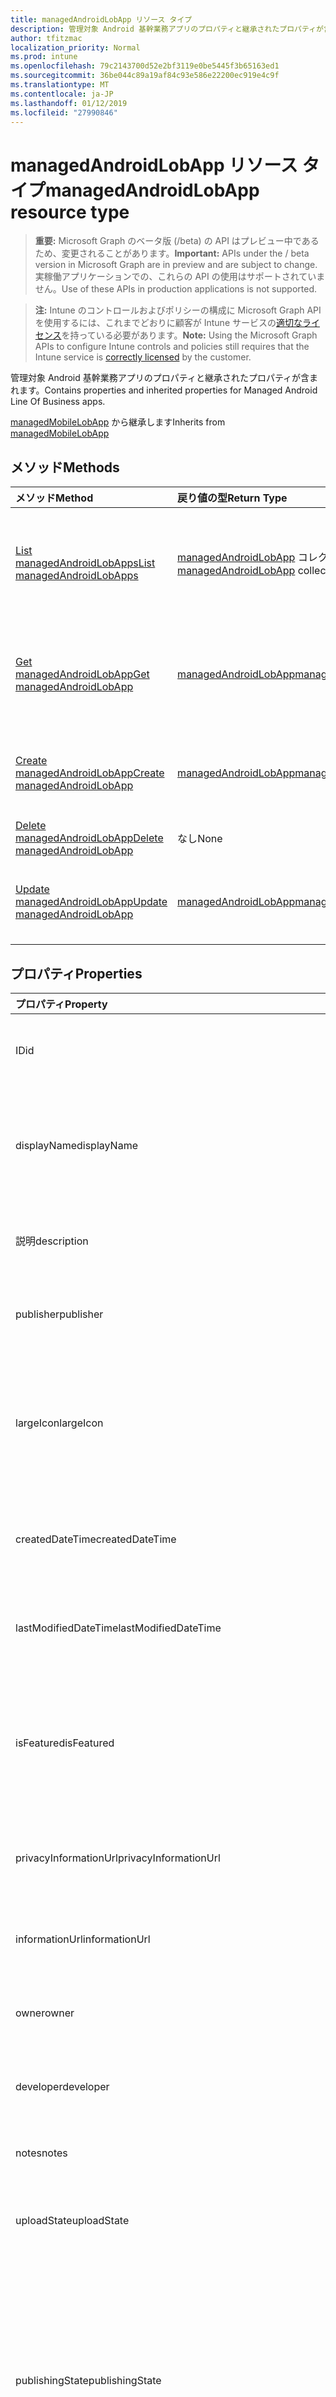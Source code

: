 ```yaml
---
title: managedAndroidLobApp リソース タイプ
description: 管理対象 Android 基幹業務アプリのプロパティと継承されたプロパティが含まれます。
author: tfitzmac
localization_priority: Normal
ms.prod: intune
ms.openlocfilehash: 79c2143700d52e2bf3119e0be5445f3b65163ed1
ms.sourcegitcommit: 36be044c89a19af84c93e586e22200ec919e4c9f
ms.translationtype: MT
ms.contentlocale: ja-JP
ms.lasthandoff: 01/12/2019
ms.locfileid: "27990846"
---
```

# <a name="managedandroidlobapp-resource-type"></a><span data-ttu-id="49539-103">managedAndroidLobApp リソース タイプ</span><span class="sxs-lookup"><span data-stu-id="49539-103">managedAndroidLobApp resource type</span></span>

> <span data-ttu-id="49539-104">**重要:** Microsoft Graph のベータ版 (/beta) の API はプレビュー中であるため、変更されることがあります。</span><span class="sxs-lookup"><span data-stu-id="49539-104">**Important:** APIs under the / beta version in Microsoft Graph are in preview and are subject to change.</span></span> <span data-ttu-id="49539-105">実稼働アプリケーションでの、これらの API の使用はサポートされていません。</span><span class="sxs-lookup"><span data-stu-id="49539-105">Use of these APIs in production applications is not supported.</span></span>

> <span data-ttu-id="49539-106">**注:** Intune のコントロールおよびポリシーの構成に Microsoft Graph API を使用するには、これまでどおりに顧客が Intune サービスの[適切なライセンス](https://go.microsoft.com/fwlink/?linkid=839381)を持っている必要があります。</span><span class="sxs-lookup"><span data-stu-id="49539-106">**Note:** Using the Microsoft Graph APIs to configure Intune controls and policies still requires that the Intune service is [correctly licensed](https://go.microsoft.com/fwlink/?linkid=839381) by the customer.</span></span>

<span data-ttu-id="49539-107">管理対象 Android 基幹業務アプリのプロパティと継承されたプロパティが含まれます。</span><span class="sxs-lookup"><span data-stu-id="49539-107">Contains properties and inherited properties for Managed Android Line Of Business apps.</span></span>

<span data-ttu-id="49539-108">[managedMobileLobApp](../resources/intune-apps-managedmobilelobapp.md) から継承します</span><span class="sxs-lookup"><span data-stu-id="49539-108">Inherits from [managedMobileLobApp](../resources/intune-apps-managedmobilelobapp.md)</span></span>

## <a name="methods"></a><span data-ttu-id="49539-109">メソッド</span><span class="sxs-lookup"><span data-stu-id="49539-109">Methods</span></span>
|<span data-ttu-id="49539-110">メソッド</span><span class="sxs-lookup"><span data-stu-id="49539-110">Method</span></span>|<span data-ttu-id="49539-111">戻り値の型</span><span class="sxs-lookup"><span data-stu-id="49539-111">Return Type</span></span>|<span data-ttu-id="49539-112">説明</span><span class="sxs-lookup"><span data-stu-id="49539-112">Description</span></span>|
|:---|:---|:---|
|[<span data-ttu-id="49539-113">List managedAndroidLobApps</span><span class="sxs-lookup"><span data-stu-id="49539-113">List managedAndroidLobApps</span></span>](../api/intune-apps-managedandroidlobapp-list.md)|<span data-ttu-id="49539-114">[managedAndroidLobApp](../resources/intune-apps-managedandroidlobapp.md) コレクション</span><span class="sxs-lookup"><span data-stu-id="49539-114">[managedAndroidLobApp](../resources/intune-apps-managedandroidlobapp.md) collection</span></span>|<span data-ttu-id="49539-115">[managedAndroidLobApp](../resources/intune-apps-managedandroidlobapp.md) オブジェクトのプロパティとリレーションシップをリストします。</span><span class="sxs-lookup"><span data-stu-id="49539-115">List properties and relationships of the [managedAndroidLobApp](../resources/intune-apps-managedandroidlobapp.md) objects.</span></span>|
|[<span data-ttu-id="49539-116">Get managedAndroidLobApp</span><span class="sxs-lookup"><span data-stu-id="49539-116">Get managedAndroidLobApp</span></span>](../api/intune-apps-managedandroidlobapp-get.md)|[<span data-ttu-id="49539-117">managedAndroidLobApp</span><span class="sxs-lookup"><span data-stu-id="49539-117">managedAndroidLobApp</span></span>](../resources/intune-apps-managedandroidlobapp.md)|<span data-ttu-id="49539-118">[managedAndroidLobApp](../resources/intune-apps-managedandroidlobapp.md) オブジェクトのプロパティとリレーションシップを読み取ります。</span><span class="sxs-lookup"><span data-stu-id="49539-118">Read properties and relationships of the [managedAndroidLobApp](../resources/intune-apps-managedandroidlobapp.md) object.</span></span>|
|[<span data-ttu-id="49539-119">Create managedAndroidLobApp</span><span class="sxs-lookup"><span data-stu-id="49539-119">Create managedAndroidLobApp</span></span>](../api/intune-apps-managedandroidlobapp-create.md)|[<span data-ttu-id="49539-120">managedAndroidLobApp</span><span class="sxs-lookup"><span data-stu-id="49539-120">managedAndroidLobApp</span></span>](../resources/intune-apps-managedandroidlobapp.md)|<span data-ttu-id="49539-121">新しい [managedAndroidLobApp](../resources/intune-apps-managedandroidlobapp.md) オブジェクトを作成します。</span><span class="sxs-lookup"><span data-stu-id="49539-121">Create a new [managedAndroidLobApp](../resources/intune-apps-managedandroidlobapp.md) object.</span></span>|
|[<span data-ttu-id="49539-122">Delete managedAndroidLobApp</span><span class="sxs-lookup"><span data-stu-id="49539-122">Delete managedAndroidLobApp</span></span>](../api/intune-apps-managedandroidlobapp-delete.md)|<span data-ttu-id="49539-123">なし</span><span class="sxs-lookup"><span data-stu-id="49539-123">None</span></span>|<span data-ttu-id="49539-124">[managedAndroidLobApp](../resources/intune-apps-managedandroidlobapp.md) を削除します。</span><span class="sxs-lookup"><span data-stu-id="49539-124">Deletes a [managedAndroidLobApp](../resources/intune-apps-managedandroidlobapp.md).</span></span>|
|[<span data-ttu-id="49539-125">Update managedAndroidLobApp</span><span class="sxs-lookup"><span data-stu-id="49539-125">Update managedAndroidLobApp</span></span>](../api/intune-apps-managedandroidlobapp-update.md)|[<span data-ttu-id="49539-126">managedAndroidLobApp</span><span class="sxs-lookup"><span data-stu-id="49539-126">managedAndroidLobApp</span></span>](../resources/intune-apps-managedandroidlobapp.md)|<span data-ttu-id="49539-127">[managedAndroidLobApp](../resources/intune-apps-managedandroidlobapp.md) オブジェクトのプロパティを更新します。</span><span class="sxs-lookup"><span data-stu-id="49539-127">Update the properties of a [managedAndroidLobApp](../resources/intune-apps-managedandroidlobapp.md) object.</span></span>|

## <a name="properties"></a><span data-ttu-id="49539-128">プロパティ</span><span class="sxs-lookup"><span data-stu-id="49539-128">Properties</span></span>
|<span data-ttu-id="49539-129">プロパティ</span><span class="sxs-lookup"><span data-stu-id="49539-129">Property</span></span>|<span data-ttu-id="49539-130">種類</span><span class="sxs-lookup"><span data-stu-id="49539-130">Type</span></span>|<span data-ttu-id="49539-131">説明</span><span class="sxs-lookup"><span data-stu-id="49539-131">Description</span></span>|
|:---|:---|:---|
|<span data-ttu-id="49539-132">ID</span><span class="sxs-lookup"><span data-stu-id="49539-132">id</span></span>|<span data-ttu-id="49539-133">String</span><span class="sxs-lookup"><span data-stu-id="49539-133">String</span></span>|<span data-ttu-id="49539-134">エンティティのキー。</span><span class="sxs-lookup"><span data-stu-id="49539-134">Key of the entity.</span></span> <span data-ttu-id="49539-135">[mobileApp](../resources/intune-apps-mobileapp.md) から継承します</span><span class="sxs-lookup"><span data-stu-id="49539-135">Inherited from [mobileApp](../resources/intune-apps-mobileapp.md)</span></span>|
|<span data-ttu-id="49539-136">displayName</span><span class="sxs-lookup"><span data-stu-id="49539-136">displayName</span></span>|<span data-ttu-id="49539-137">String</span><span class="sxs-lookup"><span data-stu-id="49539-137">String</span></span>|<span data-ttu-id="49539-138">管理者が提供またはインポートしたアプリのタイトル。</span><span class="sxs-lookup"><span data-stu-id="49539-138">The admin provided or imported title of the app.</span></span> <span data-ttu-id="49539-139">[mobileApp](../resources/intune-apps-mobileapp.md) から継承します</span><span class="sxs-lookup"><span data-stu-id="49539-139">Inherited from [mobileApp](../resources/intune-apps-mobileapp.md)</span></span>|
|<span data-ttu-id="49539-140">説明</span><span class="sxs-lookup"><span data-stu-id="49539-140">description</span></span>|<span data-ttu-id="49539-141">String</span><span class="sxs-lookup"><span data-stu-id="49539-141">String</span></span>|<span data-ttu-id="49539-142">アプリの説明。</span><span class="sxs-lookup"><span data-stu-id="49539-142">The description of the app.</span></span> <span data-ttu-id="49539-143">[mobileApp](../resources/intune-apps-mobileapp.md) から継承します</span><span class="sxs-lookup"><span data-stu-id="49539-143">Inherited from [mobileApp](../resources/intune-apps-mobileapp.md)</span></span>|
|<span data-ttu-id="49539-144">publisher</span><span class="sxs-lookup"><span data-stu-id="49539-144">publisher</span></span>|<span data-ttu-id="49539-145">String</span><span class="sxs-lookup"><span data-stu-id="49539-145">String</span></span>|<span data-ttu-id="49539-146">アプリの発行元。</span><span class="sxs-lookup"><span data-stu-id="49539-146">The publisher of the app.</span></span> <span data-ttu-id="49539-147">[mobileApp](../resources/intune-apps-mobileapp.md) から継承します</span><span class="sxs-lookup"><span data-stu-id="49539-147">Inherited from [mobileApp](../resources/intune-apps-mobileapp.md)</span></span>|
|<span data-ttu-id="49539-148">largeIcon</span><span class="sxs-lookup"><span data-stu-id="49539-148">largeIcon</span></span>|[<span data-ttu-id="49539-149">mimeContent</span><span class="sxs-lookup"><span data-stu-id="49539-149">mimeContent</span></span>](../resources/intune-shared-mimecontent.md)|<span data-ttu-id="49539-150">アプリの詳細に表示され、アイコンのアップロードに使用される大きなアイコン。</span><span class="sxs-lookup"><span data-stu-id="49539-150">The large icon, to be displayed in the app details and used for upload of the icon.</span></span> <span data-ttu-id="49539-151">[mobileApp](../resources/intune-apps-mobileapp.md) から継承します</span><span class="sxs-lookup"><span data-stu-id="49539-151">Inherited from [mobileApp](../resources/intune-apps-mobileapp.md)</span></span>|
|<span data-ttu-id="49539-152">createdDateTime</span><span class="sxs-lookup"><span data-stu-id="49539-152">createdDateTime</span></span>|<span data-ttu-id="49539-153">DateTimeOffset</span><span class="sxs-lookup"><span data-stu-id="49539-153">DateTimeOffset</span></span>|<span data-ttu-id="49539-154">アプリが作成された日時。</span><span class="sxs-lookup"><span data-stu-id="49539-154">The date and time the app was created.</span></span> <span data-ttu-id="49539-155">[mobileApp](../resources/intune-apps-mobileapp.md) から継承します</span><span class="sxs-lookup"><span data-stu-id="49539-155">Inherited from [mobileApp](../resources/intune-apps-mobileapp.md)</span></span>|
|<span data-ttu-id="49539-156">lastModifiedDateTime</span><span class="sxs-lookup"><span data-stu-id="49539-156">lastModifiedDateTime</span></span>|<span data-ttu-id="49539-157">DateTimeOffset</span><span class="sxs-lookup"><span data-stu-id="49539-157">DateTimeOffset</span></span>|<span data-ttu-id="49539-158">アプリが最後に変更された日時。</span><span class="sxs-lookup"><span data-stu-id="49539-158">The date and time the app was last modified.</span></span> <span data-ttu-id="49539-159">[mobileApp](../resources/intune-apps-mobileapp.md) から継承します</span><span class="sxs-lookup"><span data-stu-id="49539-159">Inherited from [mobileApp](../resources/intune-apps-mobileapp.md)</span></span>|
|<span data-ttu-id="49539-160">isFeatured</span><span class="sxs-lookup"><span data-stu-id="49539-160">isFeatured</span></span>|<span data-ttu-id="49539-161">Boolean</span><span class="sxs-lookup"><span data-stu-id="49539-161">Boolean</span></span>|<span data-ttu-id="49539-162">アプリが管理者のおすすめとしてマークされたかどうかを示す値。[mobileApp](../resources/intune-apps-mobileapp.md) から継承します</span><span class="sxs-lookup"><span data-stu-id="49539-162">The value indicating whether the app is marked as featured by the admin. Inherited from [mobileApp](../resources/intune-apps-mobileapp.md)</span></span>|
|<span data-ttu-id="49539-163">privacyInformationUrl</span><span class="sxs-lookup"><span data-stu-id="49539-163">privacyInformationUrl</span></span>|<span data-ttu-id="49539-164">String</span><span class="sxs-lookup"><span data-stu-id="49539-164">String</span></span>|<span data-ttu-id="49539-165">プライバシーに関する声明の URL。</span><span class="sxs-lookup"><span data-stu-id="49539-165">The privacy statement Url.</span></span> <span data-ttu-id="49539-166">[mobileApp](../resources/intune-apps-mobileapp.md) から継承します</span><span class="sxs-lookup"><span data-stu-id="49539-166">Inherited from [mobileApp](../resources/intune-apps-mobileapp.md)</span></span>|
|<span data-ttu-id="49539-167">informationUrl</span><span class="sxs-lookup"><span data-stu-id="49539-167">informationUrl</span></span>|<span data-ttu-id="49539-168">String</span><span class="sxs-lookup"><span data-stu-id="49539-168">String</span></span>|<span data-ttu-id="49539-169">詳細情報の URL。</span><span class="sxs-lookup"><span data-stu-id="49539-169">The more information Url.</span></span> <span data-ttu-id="49539-170">[mobileApp](../resources/intune-apps-mobileapp.md) から継承します</span><span class="sxs-lookup"><span data-stu-id="49539-170">Inherited from [mobileApp](../resources/intune-apps-mobileapp.md)</span></span>|
|<span data-ttu-id="49539-171">owner</span><span class="sxs-lookup"><span data-stu-id="49539-171">owner</span></span>|<span data-ttu-id="49539-172">String</span><span class="sxs-lookup"><span data-stu-id="49539-172">String</span></span>|<span data-ttu-id="49539-173">アプリの所有者。</span><span class="sxs-lookup"><span data-stu-id="49539-173">The owner of the app.</span></span> <span data-ttu-id="49539-174">[mobileApp](../resources/intune-apps-mobileapp.md) から継承します</span><span class="sxs-lookup"><span data-stu-id="49539-174">Inherited from [mobileApp](../resources/intune-apps-mobileapp.md)</span></span>|
|<span data-ttu-id="49539-175">developer</span><span class="sxs-lookup"><span data-stu-id="49539-175">developer</span></span>|<span data-ttu-id="49539-176">String</span><span class="sxs-lookup"><span data-stu-id="49539-176">String</span></span>|<span data-ttu-id="49539-177">アプリの開発者。</span><span class="sxs-lookup"><span data-stu-id="49539-177">The developer of the app.</span></span> <span data-ttu-id="49539-178">[mobileApp](../resources/intune-apps-mobileapp.md) から継承します</span><span class="sxs-lookup"><span data-stu-id="49539-178">Inherited from [mobileApp](../resources/intune-apps-mobileapp.md)</span></span>|
|<span data-ttu-id="49539-179">notes</span><span class="sxs-lookup"><span data-stu-id="49539-179">notes</span></span>|<span data-ttu-id="49539-180">String</span><span class="sxs-lookup"><span data-stu-id="49539-180">String</span></span>|<span data-ttu-id="49539-181">アプリ用のメモ。</span><span class="sxs-lookup"><span data-stu-id="49539-181">Notes for the app.</span></span> <span data-ttu-id="49539-182">[mobileApp](../resources/intune-apps-mobileapp.md) から継承します</span><span class="sxs-lookup"><span data-stu-id="49539-182">Inherited from [mobileApp](../resources/intune-apps-mobileapp.md)</span></span>|
|<span data-ttu-id="49539-183">uploadState</span><span class="sxs-lookup"><span data-stu-id="49539-183">uploadState</span></span>|<span data-ttu-id="49539-184">Int32</span><span class="sxs-lookup"><span data-stu-id="49539-184">Int32</span></span>|<span data-ttu-id="49539-185">アップロードの状態です。</span><span class="sxs-lookup"><span data-stu-id="49539-185">The upload state.</span></span> <span data-ttu-id="49539-186">[mobileApp](../resources/intune-apps-mobileapp.md) から継承します</span><span class="sxs-lookup"><span data-stu-id="49539-186">Inherited from [mobileApp](../resources/intune-apps-mobileapp.md)</span></span>|
|<span data-ttu-id="49539-187">publishingState</span><span class="sxs-lookup"><span data-stu-id="49539-187">publishingState</span></span>|[<span data-ttu-id="49539-188">mobileAppPublishingState</span><span class="sxs-lookup"><span data-stu-id="49539-188">mobileAppPublishingState</span></span>](../resources/intune-apps-mobileapppublishingstate.md)|<span data-ttu-id="49539-189">アプリの発行の状態。</span><span class="sxs-lookup"><span data-stu-id="49539-189">The publishing state for the app.</span></span> <span data-ttu-id="49539-190">アプリが発行されていない限り、アプリを割り当てることができません。</span><span class="sxs-lookup"><span data-stu-id="49539-190">The app cannot be assigned unless the app is published.</span></span> <span data-ttu-id="49539-191">[MobileApp](../resources/intune-apps-mobileapp.md)から継承されます。</span><span class="sxs-lookup"><span data-stu-id="49539-191">Inherited from [mobileApp](../resources/intune-apps-mobileapp.md).</span></span> <span data-ttu-id="49539-192">可能な値は、`notPublished`、`processing`、`published` です。</span><span class="sxs-lookup"><span data-stu-id="49539-192">Possible values are: `notPublished`, `processing`, `published`.</span></span>|
|<span data-ttu-id="49539-193">appAvailability</span><span class="sxs-lookup"><span data-stu-id="49539-193">appAvailability</span></span>|[<span data-ttu-id="49539-194">managedAppAvailability</span><span class="sxs-lookup"><span data-stu-id="49539-194">managedAppAvailability</span></span>](../resources/intune-apps-managedappavailability.md)|<span data-ttu-id="49539-195">アプリケーションの可用性。</span><span class="sxs-lookup"><span data-stu-id="49539-195">The Application's availability.</span></span> <span data-ttu-id="49539-196">[ManagedApp](../resources/intune-apps-managedapp.md)から継承されます。</span><span class="sxs-lookup"><span data-stu-id="49539-196">Inherited from [managedApp](../resources/intune-apps-managedapp.md).</span></span> <span data-ttu-id="49539-197">可能な値は、`global`、`lineOfBusiness` です。</span><span class="sxs-lookup"><span data-stu-id="49539-197">Possible values are: `global`, `lineOfBusiness`.</span></span>|
|<span data-ttu-id="49539-198">version</span><span class="sxs-lookup"><span data-stu-id="49539-198">version</span></span>|<span data-ttu-id="49539-199">String</span><span class="sxs-lookup"><span data-stu-id="49539-199">String</span></span>|<span data-ttu-id="49539-200">アプリケーションのバージョン。</span><span class="sxs-lookup"><span data-stu-id="49539-200">The Application's version.</span></span> <span data-ttu-id="49539-201">[managedApp](../resources/intune-apps-managedapp.md) から継承します</span><span class="sxs-lookup"><span data-stu-id="49539-201">Inherited from [managedApp](../resources/intune-apps-managedapp.md)</span></span>|
|<span data-ttu-id="49539-202">committedContentVersion</span><span class="sxs-lookup"><span data-stu-id="49539-202">committedContentVersion</span></span>|<span data-ttu-id="49539-203">String</span><span class="sxs-lookup"><span data-stu-id="49539-203">String</span></span>|<span data-ttu-id="49539-204">内部にコミットされたコンテンツのバージョン。</span><span class="sxs-lookup"><span data-stu-id="49539-204">The internal committed content version.</span></span> <span data-ttu-id="49539-205">[managedMobileLobApp](../resources/intune-apps-managedmobilelobapp.md) から継承します</span><span class="sxs-lookup"><span data-stu-id="49539-205">Inherited from [managedMobileLobApp](../resources/intune-apps-managedmobilelobapp.md)</span></span>|
|<span data-ttu-id="49539-206">fileName</span><span class="sxs-lookup"><span data-stu-id="49539-206">fileName</span></span>|<span data-ttu-id="49539-207">String</span><span class="sxs-lookup"><span data-stu-id="49539-207">String</span></span>|<span data-ttu-id="49539-208">メインの Lob アプリケーションのファイル名。</span><span class="sxs-lookup"><span data-stu-id="49539-208">The name of the main Lob application file.</span></span> <span data-ttu-id="49539-209">[managedMobileLobApp](../resources/intune-apps-managedmobilelobapp.md) から継承します</span><span class="sxs-lookup"><span data-stu-id="49539-209">Inherited from [managedMobileLobApp](../resources/intune-apps-managedmobilelobapp.md)</span></span>|
|<span data-ttu-id="49539-210">size</span><span class="sxs-lookup"><span data-stu-id="49539-210">size</span></span>|<span data-ttu-id="49539-211">Int64</span><span class="sxs-lookup"><span data-stu-id="49539-211">Int64</span></span>|<span data-ttu-id="49539-212">アップロードされたすべてのファイルを含む合計サイズ。</span><span class="sxs-lookup"><span data-stu-id="49539-212">The total size, including all uploaded files.</span></span> <span data-ttu-id="49539-213">[managedMobileLobApp](../resources/intune-apps-managedmobilelobapp.md) から継承します</span><span class="sxs-lookup"><span data-stu-id="49539-213">Inherited from [managedMobileLobApp](../resources/intune-apps-managedmobilelobapp.md)</span></span>|
|<span data-ttu-id="49539-214">packageId</span><span class="sxs-lookup"><span data-stu-id="49539-214">packageId</span></span>|<span data-ttu-id="49539-215">String</span><span class="sxs-lookup"><span data-stu-id="49539-215">String</span></span>|<span data-ttu-id="49539-216">パッケージの識別子。</span><span class="sxs-lookup"><span data-stu-id="49539-216">The package identifier.</span></span>|
|<span data-ttu-id="49539-217">identityName</span><span class="sxs-lookup"><span data-stu-id="49539-217">identityName</span></span>|<span data-ttu-id="49539-218">String</span><span class="sxs-lookup"><span data-stu-id="49539-218">String</span></span>|<span data-ttu-id="49539-219">ID 名。</span><span class="sxs-lookup"><span data-stu-id="49539-219">The Identity Name.</span></span>|
|<span data-ttu-id="49539-220">minimumSupportedOperatingSystem</span><span class="sxs-lookup"><span data-stu-id="49539-220">minimumSupportedOperatingSystem</span></span>|[<span data-ttu-id="49539-221">androidMinimumOperatingSystem</span><span class="sxs-lookup"><span data-stu-id="49539-221">androidMinimumOperatingSystem</span></span>](../resources/intune-apps-androidminimumoperatingsystem.md)|<span data-ttu-id="49539-222">該当するオペレーティング システムの最小の値です。</span><span class="sxs-lookup"><span data-stu-id="49539-222">The value for the minimum applicable operating system.</span></span>|
|<span data-ttu-id="49539-223">versionName</span><span class="sxs-lookup"><span data-stu-id="49539-223">versionName</span></span>|<span data-ttu-id="49539-224">String</span><span class="sxs-lookup"><span data-stu-id="49539-224">String</span></span>|<span data-ttu-id="49539-225">管理対象 Android 基幹業務 (LoB) アプリのバージョン名。</span><span class="sxs-lookup"><span data-stu-id="49539-225">The version name of managed Android Line of Business (LoB) app.</span></span>|
|<span data-ttu-id="49539-226">versionCode</span><span class="sxs-lookup"><span data-stu-id="49539-226">versionCode</span></span>|<span data-ttu-id="49539-227">String</span><span class="sxs-lookup"><span data-stu-id="49539-227">String</span></span>|<span data-ttu-id="49539-228">管理対象 Android 基幹業務 (LoB) アプリのバージョン コード。</span><span class="sxs-lookup"><span data-stu-id="49539-228">The version code of managed Android Line of Business (LoB) app.</span></span>|
|<span data-ttu-id="49539-229">identityVersion</span><span class="sxs-lookup"><span data-stu-id="49539-229">identityVersion</span></span>|<span data-ttu-id="49539-230">String</span><span class="sxs-lookup"><span data-stu-id="49539-230">String</span></span>|<span data-ttu-id="49539-231">ID のバージョン。</span><span class="sxs-lookup"><span data-stu-id="49539-231">The identity version.</span></span>|

## <a name="relationships"></a><span data-ttu-id="49539-232">リレーションシップ</span><span class="sxs-lookup"><span data-stu-id="49539-232">Relationships</span></span>
|<span data-ttu-id="49539-233">リレーションシップ</span><span class="sxs-lookup"><span data-stu-id="49539-233">Relationship</span></span>|<span data-ttu-id="49539-234">型</span><span class="sxs-lookup"><span data-stu-id="49539-234">Type</span></span>|<span data-ttu-id="49539-235">説明</span><span class="sxs-lookup"><span data-stu-id="49539-235">Description</span></span>|
|:---|:---|:---|
|<span data-ttu-id="49539-236">categories</span><span class="sxs-lookup"><span data-stu-id="49539-236">categories</span></span>|<span data-ttu-id="49539-237">[mobileAppCategory](../resources/intune-apps-mobileappcategory.md) コレクション</span><span class="sxs-lookup"><span data-stu-id="49539-237">[mobileAppCategory](../resources/intune-apps-mobileappcategory.md) collection</span></span>|<span data-ttu-id="49539-238">このアプリのカテゴリのリスト。</span><span class="sxs-lookup"><span data-stu-id="49539-238">The list of categories for this app.</span></span> <span data-ttu-id="49539-239">[mobileApp](../resources/intune-apps-mobileapp.md) から継承します</span><span class="sxs-lookup"><span data-stu-id="49539-239">Inherited from [mobileApp](../resources/intune-apps-mobileapp.md)</span></span>|
|<span data-ttu-id="49539-240">assignments</span><span class="sxs-lookup"><span data-stu-id="49539-240">assignments</span></span>|<span data-ttu-id="49539-241">[mobileAppAssignment](../resources/intune-apps-mobileappassignment.md) コレクション</span><span class="sxs-lookup"><span data-stu-id="49539-241">[mobileAppAssignment](../resources/intune-apps-mobileappassignment.md) collection</span></span>|<span data-ttu-id="49539-242">このモバイル アプリのグループ割り当てのリスト。</span><span class="sxs-lookup"><span data-stu-id="49539-242">The list of group assignments for this mobile app.</span></span> <span data-ttu-id="49539-243">[mobileApp](../resources/intune-apps-mobileapp.md) から継承します</span><span class="sxs-lookup"><span data-stu-id="49539-243">Inherited from [mobileApp](../resources/intune-apps-mobileapp.md)</span></span>|
|<span data-ttu-id="49539-244">installSummary</span><span class="sxs-lookup"><span data-stu-id="49539-244">installSummary</span></span>|[<span data-ttu-id="49539-245">mobileAppInstallSummary</span><span class="sxs-lookup"><span data-stu-id="49539-245">mobileAppInstallSummary</span></span>](../resources/intune-apps-mobileappinstallsummary.md)|<span data-ttu-id="49539-246">モバイル アプリ インストール概要です。</span><span class="sxs-lookup"><span data-stu-id="49539-246">Mobile App Install Summary.</span></span> <span data-ttu-id="49539-247">[mobileApp](../resources/intune-apps-mobileapp.md) から継承します</span><span class="sxs-lookup"><span data-stu-id="49539-247">Inherited from [mobileApp](../resources/intune-apps-mobileapp.md)</span></span>|
|<span data-ttu-id="49539-248">deviceStatuses</span><span class="sxs-lookup"><span data-stu-id="49539-248">deviceStatuses</span></span>|<span data-ttu-id="49539-249">[mobileAppInstallStatus](../resources/intune-apps-mobileappinstallstatus.md)コレクション</span><span class="sxs-lookup"><span data-stu-id="49539-249">[mobileAppInstallStatus](../resources/intune-apps-mobileappinstallstatus.md) collection</span></span>|<span data-ttu-id="49539-250">このモバイル アプリケーションのインストール状況の一覧です。</span><span class="sxs-lookup"><span data-stu-id="49539-250">The list of installation states for this mobile app.</span></span> <span data-ttu-id="49539-251">[mobileApp](../resources/intune-apps-mobileapp.md) から継承します</span><span class="sxs-lookup"><span data-stu-id="49539-251">Inherited from [mobileApp](../resources/intune-apps-mobileapp.md)</span></span>|
|<span data-ttu-id="49539-252">userStatuses</span><span class="sxs-lookup"><span data-stu-id="49539-252">userStatuses</span></span>|<span data-ttu-id="49539-253">[userAppInstallStatus](../resources/intune-apps-userappinstallstatus.md)コレクション</span><span class="sxs-lookup"><span data-stu-id="49539-253">[userAppInstallStatus](../resources/intune-apps-userappinstallstatus.md) collection</span></span>|<span data-ttu-id="49539-254">このモバイル アプリケーションのインストール状況の一覧です。</span><span class="sxs-lookup"><span data-stu-id="49539-254">The list of installation states for this mobile app.</span></span> <span data-ttu-id="49539-255">[mobileApp](../resources/intune-apps-mobileapp.md) から継承します</span><span class="sxs-lookup"><span data-stu-id="49539-255">Inherited from [mobileApp](../resources/intune-apps-mobileapp.md)</span></span>|
|<span data-ttu-id="49539-256">contentVersions</span><span class="sxs-lookup"><span data-stu-id="49539-256">contentVersions</span></span>|<span data-ttu-id="49539-257">[mobileAppContent](../resources/intune-apps-mobileappcontent.md) コレクション</span><span class="sxs-lookup"><span data-stu-id="49539-257">[mobileAppContent](../resources/intune-apps-mobileappcontent.md) collection</span></span>|<span data-ttu-id="49539-258">このアプリのコンテンツのバージョンのリスト。</span><span class="sxs-lookup"><span data-stu-id="49539-258">The list of content versions for this app.</span></span> <span data-ttu-id="49539-259">[managedMobileLobApp](../resources/intune-apps-managedmobilelobapp.md) から継承します</span><span class="sxs-lookup"><span data-stu-id="49539-259">Inherited from [managedMobileLobApp](../resources/intune-apps-managedmobilelobapp.md)</span></span>|

## <a name="json-representation"></a><span data-ttu-id="49539-260">JSON 表記</span><span class="sxs-lookup"><span data-stu-id="49539-260">JSON Representation</span></span>
<span data-ttu-id="49539-261">以下は、リソースの JSON 表記です。</span><span class="sxs-lookup"><span data-stu-id="49539-261">Here is a JSON representation of the resource.</span></span>
<!-- {
  "blockType": "resource",
  "keyProperty": "id",
  "@odata.type": "microsoft.graph.managedAndroidLobApp"
}
-->
``` json
{
  "@odata.type": "#microsoft.graph.managedAndroidLobApp",
  "id": "String (identifier)",
  "displayName": "String",
  "description": "String",
  "publisher": "String",
  "largeIcon": {
    "@odata.type": "microsoft.graph.mimeContent",
    "type": "String",
    "value": "binary"
  },
  "createdDateTime": "String (timestamp)",
  "lastModifiedDateTime": "String (timestamp)",
  "isFeatured": true,
  "privacyInformationUrl": "String",
  "informationUrl": "String",
  "owner": "String",
  "developer": "String",
  "notes": "String",
  "uploadState": 1024,
  "publishingState": "String",
  "appAvailability": "String",
  "version": "String",
  "committedContentVersion": "String",
  "fileName": "String",
  "size": 1024,
  "packageId": "String",
  "identityName": "String",
  "minimumSupportedOperatingSystem": {
    "@odata.type": "microsoft.graph.androidMinimumOperatingSystem",
    "v4_0": true,
    "v4_0_3": true,
    "v4_1": true,
    "v4_2": true,
    "v4_3": true,
    "v4_4": true,
    "v5_0": true,
    "v5_1": true,
    "v6_0": true,
    "v7_0": true,
    "v7_1": true,
    "v8_0": true,
    "v8_1": true,
    "v9_0": true
  },
  "versionName": "String",
  "versionCode": "String",
  "identityVersion": "String"
}
```





